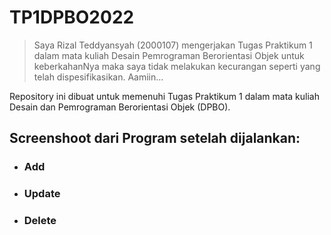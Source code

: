 # TP1DPBO2022

> Saya Rizal Teddyansyah (2000107) mengerjakan Tugas Praktikum 1 dalam mata kuliah Desain Pemrograman Berorientasi Objek untuk keberkahanNya maka saya tidak melakukan kecurangan seperti yang telah dispesifikasikan.
Aamiin...

Repository ini dibuat untuk memenuhi Tugas Praktikum 1 dalam mata kuliah Desain dan Pemrograman Berorientasi Objek (DPBO).

## Screenshoot dari Program setelah dijalankan:

 - ### Add
  <p align="center">
   
  </p>
  
- ### Update
  <p align="center">
    
  </p>
  
- ### Delete
  <p align="center">
    
  </p>
